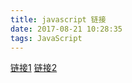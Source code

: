 ```yaml
---
title: javascript 链接
date: 2017-08-21 10:28:35
tags: JavaScript
---
```


[链接1](https://github.com/jawil/blog/issues/24)
[链接2](https://sdk.cn/news/3025)
